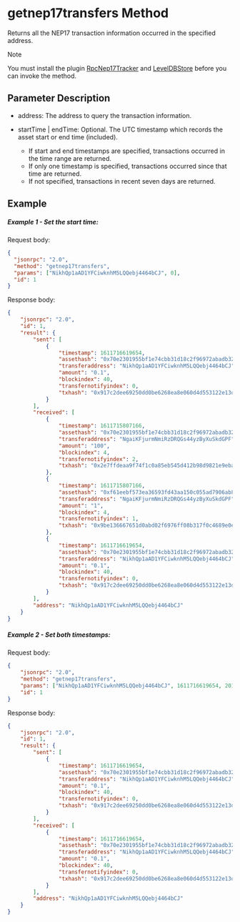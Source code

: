 # getnep17transfers Method

Returns all the NEP17 transaction information occurred in the specified address.

> [!Note]
>
> You must install the plugin [RpcNep17Tracker](https://github.com/neo-project/neo-plugins/releases) and [LevelDBStore](https://github.com/neo-project/neo-modules/releases) before you can invoke the method.

## Parameter Description

- address: The address to query the transaction information.

- startTime | endTime: Optional. The UTC timestamp which records the asset start or end  time (included).
  - If start and end timestamps are specified, transactions occurred in the time range are returned.
  - If only one timestamp is specified, transactions occurred since that time are returned.
  - If not specified, transactions in recent seven days are returned.

## Example

##### Example 1 - Set the start time:

Request body:

```json
{
  "jsonrpc": "2.0",
  "method": "getnep17transfers",
  "params": ["NikhQp1aAD1YFCiwknhM5LQQebj4464bCJ", 0],
  "id": 1
}
```

Response body:

```json
{
    "jsonrpc": "2.0",
    "id": 1,
    "result": {
        "sent": [
            {
                "timestamp": 1611716619654,
                "assethash": "0x70e2301955bf1e74cbb31d18c2f96972abadb328",
                "transferaddress": "NikhQp1aAD1YFCiwknhM5LQQebj4464bCJ",
                "amount": "0.1",
                "blockindex": 40,
                "transfernotifyindex": 0,
                "txhash": "0x917c2dee69250dd0be6268ea8e060d4d553122e13d1530b008b67f9083acc476"
            }
        ],
        "received": [
            {
                "timestamp": 1611715807166,
                "assethash": "0x70e2301955bf1e74cbb31d18c2f96972abadb328",
                "transferaddress": "NgaiKFjurmNmiRzDRQGs44yzByXuSkdGPF",
                "amount": "100",
                "blockindex": 4,
                "transfernotifyindex": 2,
                "txhash": "0x2e7ffdeaa9f74f1c0a85eb545d412b98d9821e9ebaffc373b116d17767e40c49"
            },
            {
                "timestamp": 1611715807166,
                "assethash": "0xf61eebf573ea36593fd43aa150c055ad7906ab83",
                "transferaddress": "NgaiKFjurmNmiRzDRQGs44yzByXuSkdGPF",
                "amount": "1",
                "blockindex": 4,
                "transfernotifyindex": 1,
                "txhash": "0x9be136667651d0abd02f6976ff08b317f0c4689e0e95b4d1fb5f1fafefc4bfc1"
            },
            {
                "timestamp": 1611716619654,
                "assethash": "0x70e2301955bf1e74cbb31d18c2f96972abadb328",
                "transferaddress": "NikhQp1aAD1YFCiwknhM5LQQebj4464bCJ",
                "amount": "0.1",
                "blockindex": 40,
                "transfernotifyindex": 0,
                "txhash": "0x917c2dee69250dd0be6268ea8e060d4d553122e13d1530b008b67f9083acc476"
            }
        ],
        "address": "NikhQp1aAD1YFCiwknhM5LQQebj4464bCJ"
    }
}
```

##### Example 2 - Set both timestamps:

Request body:

```json
{
    "jsonrpc": "2.0",
    "method": "getnep17transfers",
    "params": ["NikhQp1aAD1YFCiwknhM5LQQebj4464bCJ", 1611716619654, 2011716619654],
    "id": 1
}
```

Response body: 

```json
{
    "jsonrpc": "2.0",
    "id": 1,
    "result": {
        "sent": [
            {
                "timestamp": 1611716619654,
                "assethash": "0x70e2301955bf1e74cbb31d18c2f96972abadb328",
                "transferaddress": "NikhQp1aAD1YFCiwknhM5LQQebj4464bCJ",
                "amount": "0.1",
                "blockindex": 40,
                "transfernotifyindex": 0,
                "txhash": "0x917c2dee69250dd0be6268ea8e060d4d553122e13d1530b008b67f9083acc476"
            }
        ],
        "received": [
            {
                "timestamp": 1611716619654,
                "assethash": "0x70e2301955bf1e74cbb31d18c2f96972abadb328",
                "transferaddress": "NikhQp1aAD1YFCiwknhM5LQQebj4464bCJ",
                "amount": "0.1",
                "blockindex": 40,
                "transfernotifyindex": 0,
                "txhash": "0x917c2dee69250dd0be6268ea8e060d4d553122e13d1530b008b67f9083acc476"
            }
        ],
        "address": "NikhQp1aAD1YFCiwknhM5LQQebj4464bCJ"
    }
}
```